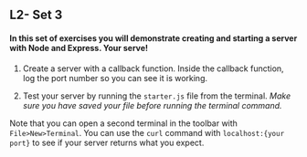 
## L2- Set 3

#### In this set of exercises you will demonstrate creating and starting a server with Node and Express. Your serve!

1) Create a server with a callback function. Inside the callback function, log the port number so you can see it is working.

2) Test your server by running the `starter.js` file from the terminal. *Make sure you have saved your file before running the terminal command.* 

Note that you can open a second terminal in the toolbar with `File>New>Terminal`. You can use the `curl` command with `localhost:{your port}` to see if your server returns what you expect.


